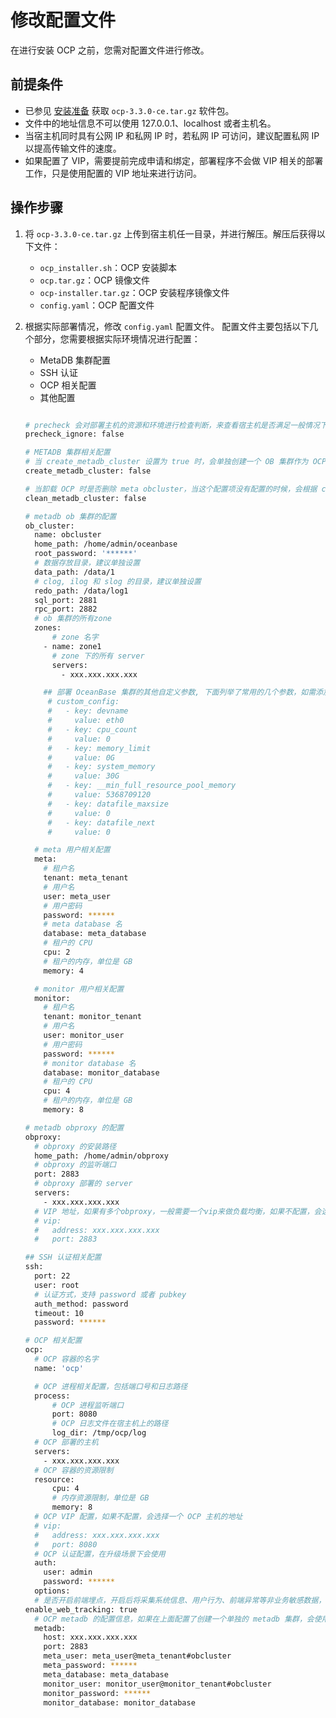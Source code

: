 # 修改配置文件

在进行安装 OCP 之前，您需对配置文件进行修改。

## 前提条件

* 已参见 [安装准备](../200.deployment-guide/400.installation-preparation.md) 获取 `ocp-3.3.0-ce.tar.gz` 软件包。
* 文件中的地址信息不可以使用 127.0.0.1、localhost 或者主机名。
* 当宿主机同时具有公网 IP 和私网 IP 时，若私网 IP 可访问，建议配置私网 IP 以提高传输文件的速度。
* 如果配置了 VIP，需要提前完成申请和绑定，部署程序不会做 VIP 相关的部署工作，只是使用配置的 VIP 地址来进行访问。

## 操作步骤

1. 将 `ocp-3.3.0-ce.tar.gz` 上传到宿主机任一目录，并进行解压。解压后获得以下文件：
   * `ocp_installer.sh`：OCP 安装脚本
   * `ocp.tar.gz`：OCP 镜像文件
   * `ocp-installer.tar.gz`：OCP 安装程序镜像文件
   * `config.yaml`：OCP 配置文件

2. 根据实际部署情况，修改 `config.yaml` 配置文件。
   配置文件主要包括以下几个部分，您需要根据实际环境情况进行配置：
   * MetaDB 集群配置
   * SSH 认证
   * OCP 相关配置
   * 其他配置

    ```bash

    # precheck 会对部署主机的资源和环境进行检查判断，来查看宿主机是否满足一般情况下的部署需求，一般不建议忽略 precheck。如果受限于机器资源，或者仅作为测试使用，可以选择忽略
    precheck_ignore: false

    # METADB 集群相关配置
    # 当 create_metadb_cluster 设置为 true 时，会单独创建一个 OB 集群作为 OCP 的 metadb
    create_metadb_cluster: false

    # 当卸载 OCP 时是否删除 meta obcluster，当这个配置项没有配置的时候，会根据 create_metadb_cluster 来判断
    clean_metadb_cluster: false

    # metadb ob 集群的配置
    ob_cluster:
      name: obcluster
      home_path: /home/admin/oceanbase
      root_password: '******'
      # 数据存放目录，建议单独设置
      data_path: /data/1
      # clog, ilog 和 slog 的目录，建议单独设置
      redo_path: /data/log1
      sql_port: 2881
      rpc_port: 2882
      # ob 集群的所有zone
      zones:
          # zone 名字
        - name: zone1
          # zone 下的所有 server
          servers:
            - xxx.xxx.xxx.xxx

        ## 部署 OceanBase 集群的其他自定义参数, 下面列举了常用的几个参数，如需添加其他参数，可以增加对应的 `key` `value` 配置
         # custom_config:
         #   - key: devname
         #     value: eth0
         #   - key: cpu_count
         #     value: 0
         #   - key: memory_limit
         #     value: 0G
         #   - key: system_memory
         #     value: 30G
         #   - key: __min_full_resource_pool_memory
         #     value: 5368709120
         #   - key: datafile_maxsize
         #     value: 0
         #   - key: datafile_next
         #     value: 0

      # meta 用户相关配置
      meta:
        # 租户名
        tenant: meta_tenant
        # 用户名
        user: meta_user
        # 用户密码
        password: ******
        # meta database 名
        database: meta_database
        # 租户的 CPU
        cpu: 2
        # 租户的内存，单位是 GB
        memory: 4

      # monitor 用户相关配置
      monitor:
        # 租户名
        tenant: monitor_tenant
        # 用户名
        user: monitor_user
        # 用户密码
        password: ******
        # monitor database 名
        database: monitor_database
        # 租户的 CPU
        cpu: 4
        # 租户的内存，单位是 GB
        memory: 8

    # metadb obproxy 的配置
    obproxy:
      # obproxy 的安装路径
      home_path: /home/admin/obproxy
      # obproxy 的监听端口
      port: 2883
      # obproxy 部署的 server
      servers:
        - xxx.xxx.xxx.xxx
      # VIP 地址，如果有多个obproxy，一般需要一个vip来做负载均衡，如果不配置，会选择一个obproxy的地址
      # vip:
      #   address: xxx.xxx.xxx.xxx
      #   port: 2883

    ## SSH 认证相关配置
    ssh:
      port: 22
      user: root
      # 认证方式，支持 password 或者 pubkey
      auth_method: password
      timeout: 10
      password: ******

    # OCP 相关配置
    ocp:
      # OCP 容器的名字
      name: 'ocp'

      # OCP 进程相关配置，包括端口号和日志路径
      process:
          # OCP 进程监听端口
          port: 8080
          # OCP 日志文件在宿主机上的路径
          log_dir: /tmp/ocp/log
      # OCP 部署的主机
      servers:
        - xxx.xxx.xxx.xxx
      # OCP 容器的资源限制
      resource:
          cpu: 4
          # 内存资源限制，单位是 GB
          memory: 8
      # OCP VIP 配置，如果不配置，会选择一个 OCP 主机的地址
      # vip:
      #   address: xxx.xxx.xxx.xxx
      #   port: 8080
      # OCP 认证配置，在升级场景下会使用
      auth:
        user: admin
        password: ******
      options:
      # 是否开启前端埋点，开启后将采集系统信息、用户行为、前端异常等非业务敏感数据，用于改善产品使用体验和稳定性
	enable_web_tracking: true
      # OCP metadb 的配置信息，如果在上面配置了创建一个单独的 metadb 集群，会使用创建的集群的信息
      metadb:
        host: xxx.xxx.xxx.xxx
        port: 2883
        meta_user: meta_user@meta_tenant#obcluster
        meta_password: ******
        meta_database: meta_database
        monitor_user: monitor_user@monitor_tenant#obcluster
        monitor_password: ******
        monitor_database: monitor_database
    ```
